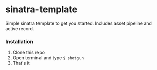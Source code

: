 sinatra-template
================

Simple sinatra template to get you started. Includes asset pipeline and active record.



### Installation

1. Clone this repo
2. Open terminal and type `$ shotgun`
3. That's it
